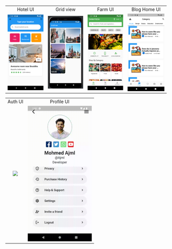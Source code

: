 <table>
  <tr>
    <td align="center">Hotel UI</td>
    <td align="center">Grid view</td>
    <td align="center">Farm UI</td>
    <td align="center">Blog Home UI</td>
  </tr>
  </tr>
  <tr>
    <td align="center"><img src="screenshots/img_3.png" width=200></td>
    <td align="center"><img src="screenshots/img_1.png" width=200></td>
    <td align="center"><img src="screenshots/img_2.png" width=200></td>
    <td align="center"><img src="screenshots/img_4.png" width=200></td>
  </tr>
</table>
 <table>
  <tr>
    <td align="center">Auth UI</td>
    <td align="center">Profile UI</td>
  </tr>
  </tr>
  <tr>
    <td align="center"><img src="screenshots/auth.gif" width=200></td>
    <td align="center"><img src="screenshots/profile.gif" width=200></td>
  </tr>
</table>
